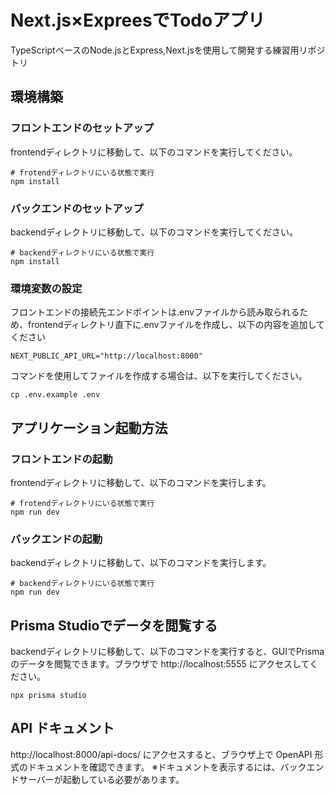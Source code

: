 # Next.js×ExpreesでTodoアプリ
TypeScriptベースのNode.jsとExpress,Next.jsを使用して開発する練習用リポジトリ

## 環境構築
### フロントエンドのセットアップ
frontendディレクトリに移動して、以下のコマンドを実行してください。
```shell
# frotendディレクトリにいる状態で実行
npm install
```
### バックエンドのセットアップ
backendディレクトリに移動して、以下のコマンドを実行してください。
```shell
# backendディレクトリにいる状態で実行
npm install
```

### 環境変数の設定
フロントエンドの接続先エンドポイントは.envファイルから読み取られるため、frontendディレクトリ直下に.envファイルを作成し、以下の内容を追加してください
```
NEXT_PUBLIC_API_URL="http://localhost:8000"
```
コマンドを使用してファイルを作成する場合は、以下を実行してください。

```shell
cp .env.example .env
```

## アプリケーション起動方法
### フロントエンドの起動
frontendディレクトリに移動して、以下のコマンドを実行します。

```shell
# frotendディレクトリにいる状態で実行
npm run dev
```

### バックエンドの起動
backendディレクトリに移動して、以下のコマンドを実行します。
```shell
# backendディレクトリにいる状態で実行
npm run dev
```

## Prisma Studioでデータを閲覧する
backendディレクトリに移動して、以下のコマンドを実行すると、GUIでPrismaのデータを閲覧できます。ブラウザで http://localhost:5555 にアクセスしてください。
```shell
npx prisma studio
```

## API ドキュメント
http://localhost:8000/api-docs/ にアクセスすると、ブラウザ上で OpenAPI 形式のドキュメントを確認できます。
※ドキュメントを表示するには、バックエンドサーバーが起動している必要があります。